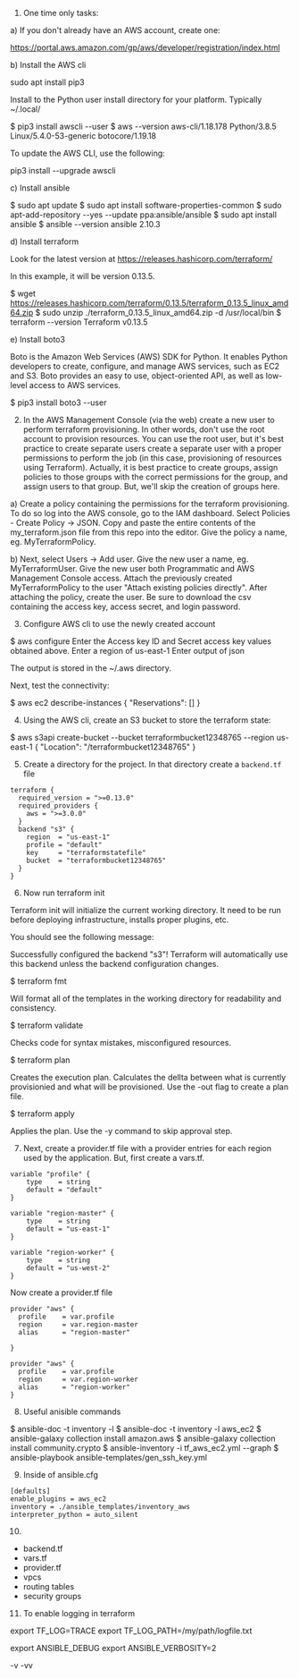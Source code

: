 1) One time only tasks: 

a) If you don't already have an AWS account, create one:

https://portal.aws.amazon.com/gp/aws/developer/registration/index.html

b) Install the AWS cli 

sudo apt install pip3

Install to the Python user install directory for your platform. Typically ~/.local/

$ pip3 install awscli --user
$ aws --version
aws-cli/1.18.178 Python/3.8.5 Linux/5.4.0-53-generic botocore/1.19.18

To update the AWS CLI, use the following:

pip3 install --upgrade awscli

c) Install ansible

$ sudo apt update
$ sudo apt install software-properties-common
$ sudo apt-add-repository --yes --update ppa:ansible/ansible
$ sudo apt install ansible
$ ansible --version
ansible 2.10.3

d) Install terraform

Look for the latest version at https://releases.hashicorp.com/terraform/ 

In this example, it will be version 0.13.5. 

$ wget https://releases.hashicorp.com/terraform/0.13.5/terraform_0.13.5_linux_amd64.zip
$ sudo unzip ./terraform_0.13.5_linux_amd64.zip -d /usr/local/bin
$ terraform --version
Terraform v0.13.5

e) Install boto3

Boto is the Amazon Web Services (AWS) SDK for Python. It enables Python developers to create, configure, and manage AWS services, such as EC2 and S3. Boto provides an easy to use, object-oriented API, as well as low-level access to AWS services.

$ pip3 install boto3 --user


2) In the AWS Management Console (via the web) create a new user to perform terraform provisioning. In other words, don't use the root account to provision resources. You can use the root user, but it's best practice to create separate users create a separate user with a proper permissions to perform the job (in this case, provisioning of resources using Terraform). Actually, it is best practice to create groups, assign policies to those groups with the correct permissions for the group, and assign users to that group. But, we'll skip the creation of groups here.

a) Create a policy containing the permissions for the terraform provisioning. To do so log into the AWS console, go to the IAM dashboard. Select Policies - Create Policy -> JSON. Copy and paste the entire contents of the my_terraform.json file from this repo into the editor. Give the policy a name, eg. MyTerraformPolicy.

b) Next, select Users -> Add user. Give the new user a name, eg. MyTerraformUser. Give the new user both Programmatic and AWS Management Console access. Attach the previously created MyTerraformPolicy to the user "Attach existing policies directly". After attaching the policy, create the user. Be sure to download the csv containing the access key, access secret, and login password.

3) Configure AWS cli to use the newly created account

$ aws configure
Enter the Access key ID and Secret access key values obtained above.
Enter a region of us-east-1
Enter output of json

The output is stored in the ~/.aws directory.

Next, test the connectivity: 

$ aws ec2 describe-instances
{
    "Reservations": []
}

4) Using the AWS cli, create an S3 bucket to store the terraform state:

$ aws s3api create-bucket --bucket terraformbucket12348765 --region us-east-1
{
    "Location": "/terraformbucket12348765"
}

5) Create a directory for the project. In that directory create a `backend.tf` file

```
terraform {
  required_version = ">=0.13.0"
  required_providers {
    aws = ">=3.0.0"
  }
  backend "s3" {
    region  = "us-east-1"
    profile = "default"
    key     = "terraformstatefile"
    bucket  = "terraformbucket12348765"
  }
}
```

6) Now run terraform init

Terraform init will initialize the current working directory. It need to be run before deploying infrastructure, installs proper plugins, etc.

You should see the following message: 

Successfully configured the backend "s3"! Terraform will automatically
use this backend unless the backend configuration changes.

$ terraform fmt

Will format all of the templates in the working directory for readability and consistency.

$ terraform validate

Checks code for syntax mistakes, misconfigured resources.

$ terraform plan

Creates the execution plan. Calculates the dellta between what is currently provisionied and what will be provisioned. Use the -out flag to create a plan file.

$ terraform apply

Applies the plan. Use the -y command to skip approval step.

7) Next, create a provider.tf file with a provider entries for each region used by the application. But, first create a vars.tf.

```
variable "profile" {
    type    = string
    default = "default"
}

variable "region-master" {
    type    = string
    default = "us-east-1"
}

variable "region-worker" {
    type    = string
    default = "us-west-2"
}
```

Now create a provider.tf file

```
provider "aws" {
  profile    = var.profile
  region     = var.region-master
  alias      = "region-master"

}

provider "aws" {
  profile    = var.profile
  region     = var.region-worker
  alias      = "region-worker"
}
```

8) Useful anisible commands

$ ansible-doc -t inventory -l
$ ansible-doc -t inventory -l aws_ec2
$ ansible-galaxy collection install amazon.aws
$ ansible-galaxy collection install community.crypto
$ ansible-inventory -i tf_aws_ec2.yml --graph
$ ansible-playbook ansible-templates/gen_ssh_key.yml

9) Inside of ansible.cfg

```
[defaults]
enable_plugins = aws_ec2
inventory = ./ansible_templates/inventory_aws
interpreter_python = auto_silent 
```

10)

* backend.tf
* vars.tf
* provider.tf
* vpcs
* routing tables
* security groups

11) To enable logging in terraform

export TF_LOG=TRACE
export TF_LOG_PATH=/my/path/logfile.txt

export ANSIBLE_DEBUG
export ANSIBLE_VERBOSITY=2

-v 
-vv
